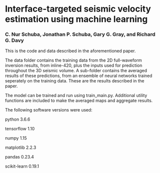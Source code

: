 # Interface-targeted seismic velocity estimation using machine learning
### C. Nur Schuba, Jonathan P. Schuba, Gary G. Gray, and Richard G. Davy

This is the code and data described in the aforementioned paper.  

The data folder contains the training data from the 2D full-waveform inversion results, from inline-420, plus the inputs used for prediction throughout the 3D seismic volume. A sub-folder contains the averaged results of these predictions, from an ensemble of neural networks trained seperately on the training data.  These are the results described in the paper.

The model can be trained and run using train_main.py.  Additional utility functions are included to make the averaged maps and aggregate results. 

The following software versions were used:

python 3.6.6

tensorflow 1.10

numpy 1.15

matplotlib 2.2.3

pandas 0.23.4

scikit-learn 0.19.1
